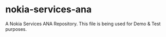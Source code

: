 # nokia-services-ana
A Nokia Services ANA Repository. This file is being used for Demo & Test purposes. 
